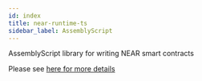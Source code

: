 ```yaml
---
id: index
title: near-runtime-ts
sidebar_label: AssemblyScript
---
```


AssemblyScript library for writing NEAR smart contracts

Please see [here for more details](/docs/development/writing-smart-contracts)
